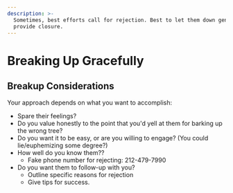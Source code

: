 ```yaml
---
description: >-
  Sometimes, best efforts call for rejection. Best to let them down gently and
  provide closure.
---
```


# Breaking Up Gracefully

## Breakup Considerations

Your approach depends on what you want to accomplish:

* Spare their feelings?
* Do you value honestly to the point that you'd yell at them for barking up the wrong tree?
* Do you want it to be easy, or are you willing to engage? (You could lie/euphemizing  some degree?)
* How well do you know them??
  * Fake phone number for rejecting: 212-479-7990
* Do you want them to follow-up with you?
  * Outline specific reasons for rejection
  * Give tips for success.

